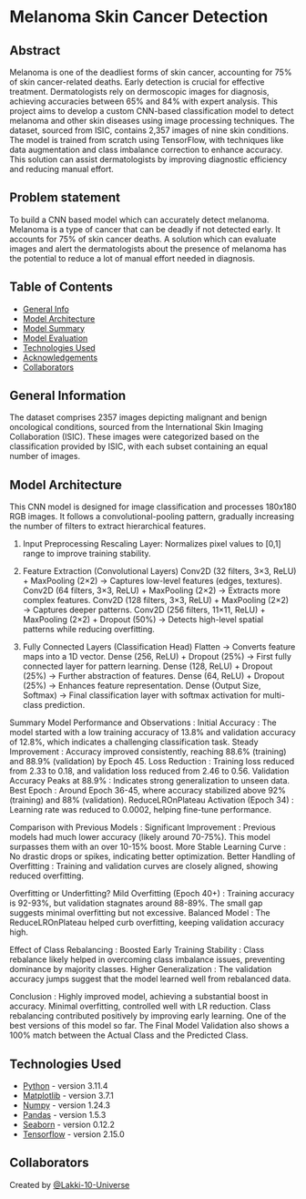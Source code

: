 # Melanoma Skin Cancer Detection

## Abstract

Melanoma is one of the deadliest forms of skin cancer, accounting for 75% of skin cancer-related deaths. Early detection is crucial for effective treatment. Dermatologists rely on dermoscopic images for diagnosis, achieving accuracies between 65% and 84% with expert analysis. This project aims to develop a custom CNN-based classification model to detect melanoma and other skin diseases using image processing techniques. The dataset, sourced from ISIC, contains 2,357 images of nine skin conditions. The model is trained from scratch using TensorFlow, with techniques like data augmentation and class imbalance correction to enhance accuracy. This solution can assist dermatologists by improving diagnostic efficiency and reducing manual effort.

## Problem statement

To build a CNN based model which can accurately detect melanoma. Melanoma is a type of cancer that can be deadly if not detected early. It accounts for 75% of skin cancer deaths. A solution which can evaluate images and alert the dermatologists about the presence of melanoma has the potential to reduce a lot of manual effort needed in diagnosis.

## Table of Contents

- [General Info](#general-information)
- [Model Architecture](#model-architecture)
- [Model Summary](#model-summary)
- [Model Evaluation](#model-evaluation)
- [Technologies Used](#technologies-used)
- [Acknowledgements](#acknowledgements)
- [Collaborators](#collaborators)

<!-- You can include any other section that is pertinent to your problem -->

## General Information

The dataset comprises 2357 images depicting malignant and benign oncological conditions, sourced from the International Skin Imaging Collaboration (ISIC). These images were categorized based on the classification provided by ISIC, with each subset containing an equal number of images.

## Model Architecture

This CNN model is designed for image classification and processes 180x180 RGB images. It follows a convolutional-pooling pattern, gradually increasing the number of filters to extract hierarchical features.

1. Input Preprocessing
Rescaling Layer: Normalizes pixel values to [0,1] range to improve training stability.

2. Feature Extraction (Convolutional Layers)
Conv2D (32 filters, 3×3, ReLU) + MaxPooling (2×2) → Captures low-level features (edges, textures).
Conv2D (64 filters, 3×3, ReLU) + MaxPooling (2×2) → Extracts more complex features.
Conv2D (128 filters, 3×3, ReLU) + MaxPooling (2×2) → Captures deeper patterns.
Conv2D (256 filters, 11×11, ReLU) + MaxPooling (2×2) + Dropout (50%) → Detects high-level spatial patterns while reducing overfitting.

3. Fully Connected Layers (Classification Head)
Flatten → Converts feature maps into a 1D vector.
Dense (256, ReLU) + Dropout (25%) → First fully connected layer for pattern learning.
Dense (128, ReLU) + Dropout (25%) → Further abstraction of features.
Dense (64, ReLU) + Dropout (25%) → Enhances feature representation.
Dense (Output Size, Softmax) → Final classification layer with softmax activation for multi-class prediction.

Summary
Model Performance and Observations :
Initial Accuracy : The model started with a low training accuracy of 13.8% and validation accuracy of 12.8%, which indicates a challenging classification task.
Steady Improvement : Accuracy improved consistently, reaching 88.6% (training) and 88.9% (validation) by Epoch 45.
Loss Reduction : Training loss reduced from 2.33 to 0.18, and validation loss reduced from 2.46 to 0.56.
Validation Accuracy Peaks at 88.9% : Indicates strong generalization to unseen data.
Best Epoch : Around Epoch 36-45, where accuracy stabilized above 92% (training) and 88% (validation).
ReduceLROnPlateau Activation (Epoch 34) : Learning rate was reduced to 0.0002, helping fine-tune performance.

Comparison with Previous Models :
Significant Improvement : Previous models had much lower accuracy (likely around 70-75%). This model surpasses them with an over 10-15% boost.
More Stable Learning Curve : No drastic drops or spikes, indicating better optimization.
Better Handling of Overfitting : Training and validation curves are closely aligned, showing reduced overfitting.

Overfitting or Underfitting?
Mild Overfitting (Epoch 40+) : Training accuracy is 92-93%, but validation stagnates around 88-89%. The small gap suggests minimal overfitting but not excessive.
Balanced Model : The ReduceLROnPlateau helped curb overfitting, keeping validation accuracy high.

Effect of Class Rebalancing :
Boosted Early Training Stability : Class rebalance likely helped in overcoming class imbalance issues, preventing dominance by majority classes.
Higher Generalization : The validation accuracy jumps suggest that the model learned well from rebalanced data.

Conclusion :
Highly improved model, achieving a substantial boost in accuracy.
Minimal overfitting, controlled well with LR reduction.
Class rebalancing contributed positively by improving early learning.
One of the best versions of this model so far.
The Final Model Validation also shows a 100% match between the Actual Class and the Predicted Class.

## Technologies Used

- [Python](https://www.python.org/) - version 3.11.4
- [Matplotlib](https://matplotlib.org/) - version 3.7.1
- [Numpy](https://numpy.org/) - version 1.24.3
- [Pandas](https://pandas.pydata.org/) - version 1.5.3
- [Seaborn](https://seaborn.pydata.org/) - version 0.12.2
- [Tensorflow](https://www.tensorflow.org/) - version 2.15.0

<!-- As the libraries versions keep on changing, it is recommended to mention the version of library used in this project -->

## Collaborators

Created by [@Lakki-10-Universe]([https://github.com/Lakki-10-Universe])
